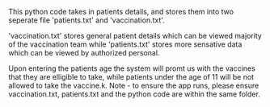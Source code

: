 This python code takes in patients details, and stores them into two seperate file 'patients.txt' and 'vaccination.txt'.

'vaccination.txt' stores general patient details which can be viewed majority of the vaccination team while 'patients.txt' stores more sensative data which can be viewed by authorized personal.

Upon entering the patients age the system will promt us with the vaccines that they are elligible to take, while patients under the age of 11 will be not allowed to take the vaccine.k.
Note - to ensure the app runs, please ensure vaccination.txt, patients.txt and the python code are within the same folder. 
